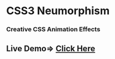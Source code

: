 # CSS3 Neumorphism
### Creative CSS Animation Effects
## Live Demo=> <a href="https://sannidhya-kushwaha.github.io/CSS3_Neumorphism/">Click Here</a>

